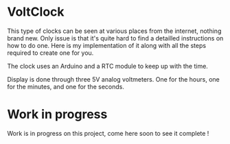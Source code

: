 # VoltClock

This type of clocks can be seen at various places from the internet, nothing brand new. Only issue
is that it's quite hard to find a detailled instructions on how to do one.
Here is my implementation of it along with all the steps required to create one for you.

The clock uses an Arduino and a RTC module to keep up with the time.

Display is done through three 5V analog voltmeters. One for the hours, one for the minutes, and one for the seconds.

# Work in progress
Work is in progress on this project, come here soon to see it complete !
